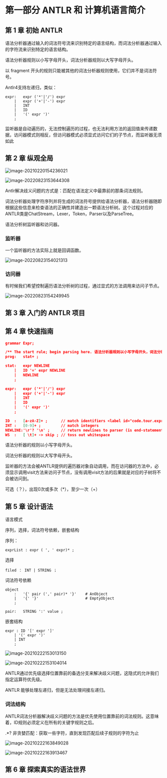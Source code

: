 # 第一部分 ANTLR 和 计算机语言简介

## 第 1 章 初始 ANTLR

语法分析器通过输入的词法符号流来识别特定的语言结构，而词法分析器通过输入的字符流来识别特定的语言结构。

语法分析器规则以小写字母开头，词法分析器规则以大写字母开头。

以 fragment 开头的规则只能被其他的词法分析器规则使用，它们并不是词法符号。

Antlr4支持左递归，类似：

```g4
expr:   expr ('*'|'/') expr   
    |   expr ('+'|'-') expr   
    |   INT                    
    |   ID                    
    |   '(' expr ')'         
    ;
```

监听器是自动遍历的，无法控制遍历的过程，也无法利用方法的返回值来传递数据，访问器模式则相反，但访问器模式必须显式访问它们的子节点，而监听器无须如此



## 第 2 章  纵观全局



![image-20210220154236021](antlr4阅读笔记.assets/image-20210220154236021.png)

![image-20220823153644308](antlr4阅读笔记.assets/image-20220823153644308.png)



Antlr解决歧义问题的方式是：匹配在语法定义中最靠前的那条词法规则。

词法分析器处理字符序列并将生成的词法符号提供给语法分析器，语法分析器随即根据这些信息来检查语法的正确性并建造出一颗语法分析树。这个过程对应的ANTLR类是ChatStream，Lexer，Token，Parser以及ParseTree。

语法分析树监听器和访问器。

### 监听器

一个监听器的方法实际上就是回调函数。

![image-20220823154021313](antlr4阅读笔记.assets/image-20220823154021313.png)

### 访问器

有时候我们希望控制遍历语法分析树的过程，通过显式的方法调用来访问子节点。

![image-20220823154249945](antlr4阅读笔记.assets/image-20220823154249945.png)





## 第 3 章 入门的 ANTLR 项目



## 第 4 章 快速指南

```json
grammar Expr;

/** The start rule; begin parsing here. 语法分析器规则以小写字母开头，词法分析器规则以大写字母开头*/
prog:   stat+ ; 

stat:   expr NEWLINE                
    |   ID '=' expr NEWLINE        
    |   NEWLINE                   
    ;

expr:   expr ('*'|'/') expr   
    |   expr ('+'|'-') expr   
    |   INT                    
    |   ID                    
    |   '(' expr ')'         
    ;

ID  :   [a-zA-Z]+ ;      // match identifiers <label id="code.tour.expr.3"/>
INT :   [0-9]+ ;         // match integers
NEWLINE:'\r'? '\n' ;     // return newlines to parser (is end-statement signal)
WS  :   [ \t]+ -> skip ; // toss out whitespace
```

语法分析器的规则以小写字母开头。

词法分析器的规则以大写字母开头。

监听器的方法会被ANTLR提供的遍历器对象自动调用，而在访问器的方法中，必须显示调用visit方法来访问子节点，没有调用visit方法的后果就是对应的子树将不会被访问到。

可选（？），出现0次或多次（*），至少一次（+）



## 第 5 章 设计语法

语言模式

序列，选择，词法符号依赖，嵌套结构

序列：

```
exprList : expr ( ', ' expr)* ;
```

选择

```
filed ： INT | STRING ；
```

词法符号依赖

```
object
    :   '{' pair (',' pair)* '}'    # AnObject
    |   '{' '}'                     # EmptyObject
    ;
    
pair:   STRING ':' value ;
```

嵌套结构

```
expr : ID '[' expr ']'
	| '(' expr ')'
	| INT
	;
```

![image-20210222153013150](antlr4阅读笔记.assets/image-20210222153013150.png)

![image-20210222153104014](antlr4阅读笔记.assets/image-20210222153104014.png)

ANTLR通过优先级选择位置靠前的备选分支来解决歧义问题，这隐式的允许我们指定运算符优先级。

ANTLR 能够处理左递归，但是无法处理间接左递归。

### 词法结构

ANTLR词法分析器解决歧义问题的方法是优先使用位置靠前的词法规则。这意味着，ID规则必须定义在所有的关键字规则之后。

.*? 非贪婪匹配：获取一些字符，直到发现匹配后续子规则的字符为止

![image-20210222163849028](antlr4阅读笔记.assets/image-20210222163849028.png)

![image-20210222163913467](antlr4阅读笔记.assets/image-20210222163913467.png)

## 第 6 章 探索真实的语法世界

